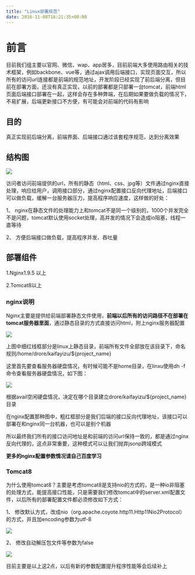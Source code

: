 ```yaml
---
title: "Linux部署规范"
date: 2016-11-08T16:21:35+08:00
---
```

# 前言

目前我们组主要以官网、微信、wap、app居多，目前前端大多使用路由相关的技术框架，例如backbone、vue等，通过ajax调用后端接口，实现页面交互，所以所有的访问url连接都是前端的规范地址，开发阶段已经实现了前后端分离，但目前在部署方面，还没有真正实现，以前的部署都是只部署一台tomcat，前端html页面后端接口部署在一起，这样会存在多种弊端，在后期如果要做负载的情况下，不易扩展，后端更新接口不方便，有可能会对前端的代码有影响

## 目的

真正实现前后端分离，前端界面、后端接口通过该套程序规范，达到分离效果

## 结构图

![](clip_image001.png)

访问者访问前端提供的url，所有的静态（html、css、jpg等）文件通过nginx直接处理，响应给用户，调用接口部分，通过nginx配置接口反向代理地址，后端接口可以做负载，缓解一台服务器压力，提高程序响应速度，这样做的好处：

1、 nginx在静态文件的处理能力上和tomcat不是同一个级别的，1000个并发完全不是问题，tomcat默认使用socket处理，高并发的情况下会造成io阻塞，线程一直等待 

2、 方便后端接口做负载，提高程序并发、吞吐量

## 部署组件

1.Nginx1.9.5 以上

2.Tomcat8以上

### nginx说明

Nginx主要是提供给前端部署静态文件使用，**前端以后所有的访问路径不在部署在tomcat服务器里面**，通过静态目录的方式直接访问html，附上nginx服务器配置

![](clip_image002.png) 

上图中细红线框部分是linux上静态目录，前端所有文件全部放在该目录下，命名规则/home/drore/kaifayizu/${project_name}

这里首先要查看服务器硬盘情况，有时候可能不是home目录，在linxu使用dh -f命令查看服务器硬盘情况，如下图：

![](clip_image003.png)

根据avail空闲硬盘情况，决定在哪个目录建立drore/kaifayizu/${project_name}目录

在nginx配置那种图中，粗红框部分是我们后端的接口反向代理地址，该接口可以部署在和nginx同一台机器，也可以是别个机器

所以最终我们所有的接口访问地址是和前端的访问url保持一致的，都是通过nginx反向代理的，这点非常重要，这种模式可以让我们抛弃jsonp跨域模式

**更多的nginx配置参数情况请自己百度学习**

### Tomcat8

​       为什么使用tomcat8？主要是考虑tomcat8是支持nio的方式的，是一种io非阻塞的处理方式，能提高接口性能，只是需要我们修改tomcat中的server.xml配置文件，以后所有的部署配置文件都必须修改如下方式：

1、 修改默认方式，改成nio（org.apache.coyote.http11.Http11Nio2Protocol）的方式，并且加encoding参数为utf-8

 ![](clip_image004.png)

2、 修改自动解压包文件等参数为false

 ![](clip_image005.png)

 

目前主要是以上这2点，以后有新的参数配置提升程序性能等会后续补上
